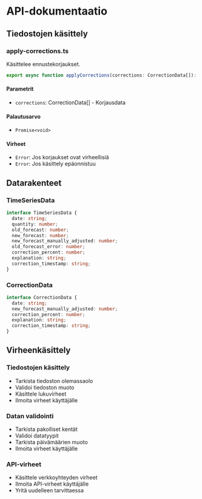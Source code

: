 # API-dokumentaatio

## Tiedostojen käsittely

### apply-corrections.ts
Käsittelee ennustekorjaukset.

```typescript
export async function applyCorrections(corrections: CorrectionData[]): Promise<void>
```

#### Parametrit
- `corrections`: CorrectionData[] - Korjausdata

#### Palautusarvo
- `Promise<void>`

#### Virheet
- `Error`: Jos korjaukset ovat virheellisiä
- `Error`: Jos käsittely epäonnistuu

## Datarakenteet

### TimeSeriesData
```typescript
interface TimeSeriesData {
  date: string;
  quantity: number;
  old_forecast: number;
  new_forecast: number;
  new_forecast_manually_adjusted: number;
  old_forecast_error: number;
  correction_percent: number;
  explanation: string;
  correction_timestamp: string;
}
```

### CorrectionData
```typescript
interface CorrectionData {
  date: string;
  new_forecast_manually_adjusted: number;
  correction_percent: number;
  explanation: string;
  correction_timestamp: string;
}
```

## Virheenkäsittely

### Tiedostojen käsittely
- Tarkista tiedoston olemassaolo
- Validoi tiedoston muoto
- Käsittele lukuvirheet
- Ilmoita virheet käyttäjälle

### Datan validointi
- Tarkista pakolliset kentät
- Validoi datatyypit
- Tarkista päivämäärien muoto
- Ilmoita virheet käyttäjälle

### API-virheet
- Käsittele verkkoyhteyden virheet
- Ilmoita API-virheet käyttäjälle
- Yritä uudelleen tarvittaessa 